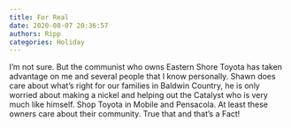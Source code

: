 ```yaml
---
title: For Real
date: 2020-08-07 20:36:57
authors: Ripp
categories: Holiday
---
```


 I’m not sure. But the communist who owns Eastern Shore Toyota has taken advantage on me and several people that I know personally. Shawn does care about what’s right for our families in Baldwin Country, he is only worried about making a nickel and helping out the Catalyst who is very much like himself. Shop Toyota in Mobile and Pensacola. At least these owners care about their community. True that and that’s a Fact!